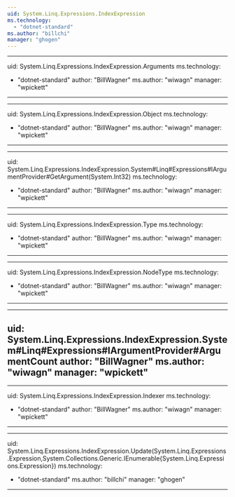 ```yaml
---
uid: System.Linq.Expressions.IndexExpression
ms.technology: 
  - "dotnet-standard"
ms.author: "billchi"
manager: "ghogen"
---
```


---
uid: System.Linq.Expressions.IndexExpression.Arguments
ms.technology: 
  - "dotnet-standard"
author: "BillWagner"
ms.author: "wiwagn"
manager: "wpickett"
---

---
uid: System.Linq.Expressions.IndexExpression.Object
ms.technology: 
  - "dotnet-standard"
author: "BillWagner"
ms.author: "wiwagn"
manager: "wpickett"
---

---
uid: System.Linq.Expressions.IndexExpression.System#Linq#Expressions#IArgumentProvider#GetArgument(System.Int32)
ms.technology: 
  - "dotnet-standard"
author: "BillWagner"
ms.author: "wiwagn"
manager: "wpickett"
---

---
uid: System.Linq.Expressions.IndexExpression.Type
ms.technology: 
  - "dotnet-standard"
author: "BillWagner"
ms.author: "wiwagn"
manager: "wpickett"
---

---
uid: System.Linq.Expressions.IndexExpression.NodeType
ms.technology: 
  - "dotnet-standard"
author: "BillWagner"
ms.author: "wiwagn"
manager: "wpickett"
---

---
uid: System.Linq.Expressions.IndexExpression.System#Linq#Expressions#IArgumentProvider#ArgumentCount
author: "BillWagner"
ms.author: "wiwagn"
manager: "wpickett"
---

---
uid: System.Linq.Expressions.IndexExpression.Indexer
ms.technology: 
  - "dotnet-standard"
author: "BillWagner"
ms.author: "wiwagn"
manager: "wpickett"
---

---
uid: System.Linq.Expressions.IndexExpression.Update(System.Linq.Expressions.Expression,System.Collections.Generic.IEnumerable{System.Linq.Expressions.Expression})
ms.technology: 
  - "dotnet-standard"
ms.author: "billchi"
manager: "ghogen"
---
